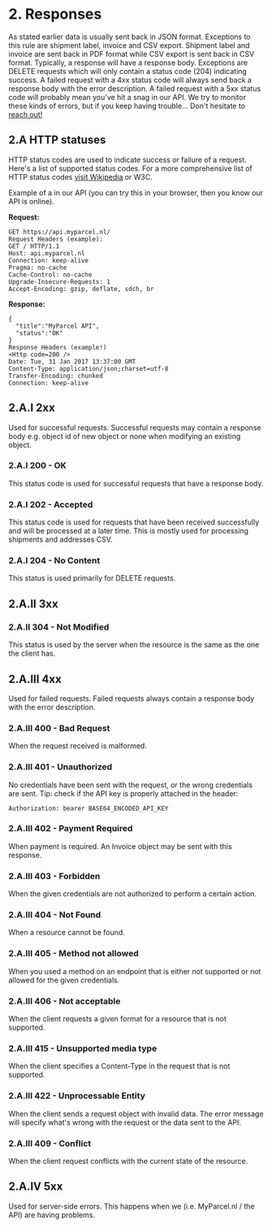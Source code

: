 # 2. Responses

As stated earlier data is usually sent back in JSON format. Exceptions to this rule are shipment label, invoice and CSV export. Shipment label and invoice are sent back in PDF format while CSV export is sent back in CSV format. Typically, a response will have a response body. Exceptions are DELETE requests which will only contain a status code (204) indicating success. A failed request with a 4xx status code will always send back a response body with the error description. A failed request with a 5xx status code will probably mean you've hit a snag in our API. We try to monitor these kinds of errors, but if you keep having trouble... Don't hesitate to [reach out!](https://www.myparcel.nl/contact)

## 2.A HTTP statuses

HTTP status codes are used to indicate success or failure of a request. Here's a list of supported status codes. For a more comprehensive list of HTTP status codes [visit Wikipedia](https://en.wikipedia.org/wiki/List_of_HTTP_status_codes) or W3C.

Example of a <Http code=200 /> in our API (you can try this in your browser, then you know our API is online).

**Request:**
```
GET https://api.myparcel.nl/
Request Headers (example):
GET / HTTP/1.1
Host: api.myparcel.nl
Connection: keep-alive
Pragma: no-cache
Cache-Control: no-cache
Upgrade-Insecure-Requests: 1
Accept-Encoding: gzip, deflate, sdch, br
```

**Response:**
```
{
  "title":"MyParcel API",
  "status":"OK"
}
Response Headers (example!)
<Http code=200 />
Date: Tue, 31 Jan 2017 13:37:00 GMT
Content-Type: application/json;charset=utf-8
Transfer-Encoding: chunked
Connection: keep-alive
```

## 2.A.I 2xx

Used for successful requests. Successful requests may contain a response body e.g. object id of new object or none when modifying an existing object.

### 2.A.I 200 - OK

This status code is used for successful requests that have a response body.

### 2.A.I 202 - Accepted

This status code is used for requests that have been received successfully and will be processed at a later time. This is mostly used for processing shipments and addresses CSV.

### 2.A.I 204 - No Content

This status is used primarily for DELETE requests.

## 2.A.II 3xx

### 2.A.II 304 - Not Modified

This status is used by the server when the resource is the same as the one the client has.

## 2.A.III 4xx

Used for failed requests. Failed requests always contain a response body with the error description.

### 2.A.III 400 - Bad Request

When the request received is malformed.

### 2.A.III 401 - Unauthorized

No credentials have been sent with the request, or the wrong credentials are sent. Tip: check if the API key is properly attached in the header:  
```
Authorization: bearer BASE64_ENCODED_API_KEY
```

### 2.A.III 402 - Payment Required

When payment is required. An Invoice object may be sent with this response.

### 2.A.III 403 - Forbidden

When the given credentials are not authorized to perform a certain action.

### 2.A.III 404 - Not Found

When a resource cannot be found.

### 2.A.III 405 - Method not allowed

When you used a method on an endpoint that is either not supported or not allowed for the given credentials.

### 2.A.III 406 - Not acceptable

When the client requests a given format for a resource that is not supported.

### 2.A.III 415 - Unsupported media type

When the client specifies a Content-Type in the request that is not supported.

### 2.A.III 422 - Unprocessable Entity

When the client sends a request object with invalid data. The error message will specify what's wrong with the request or the data sent to the API.

### 2.A.III 409 - Conflict

When the client request conflicts with the current state of the resource.

## 2.A.IV 5xx

Used for server-side errors. This happens when we (i.e. MyParcel.nl / the API) are having problems.
